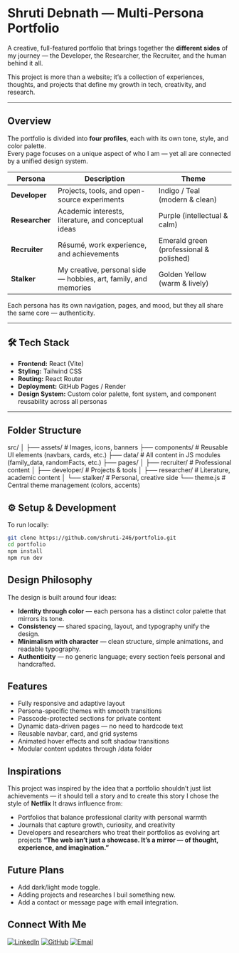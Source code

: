 # Shruti Debnath — Multi-Persona Portfolio

A creative, full-featured portfolio that brings together the **different sides** of my journey — the Developer, the Researcher, the Recruiter, and the human behind it all.  

This project is more than a website; it’s a collection of experiences, thoughts, and projects that define my growth in tech, creativity, and research.

---

## Overview

The portfolio is divided into **four profiles**, each with its own tone, style, and color palette.  
Every page focuses on a unique aspect of who I am — yet all are connected by a unified design system.

| Persona | Description | Theme |
|----------|--------------|-------|
|  **Developer** | Projects, tools, and open-source experiments | Indigo / Teal (modern & clean) |
|  **Researcher** | Academic interests, literature, and conceptual ideas | Purple (intellectual & calm) |
|  **Recruiter** | Résumé, work experience, and achievements | Emerald green (professional & polished) |
|  **Stalker** | My creative, personal side — hobbies, art, family, and memories | Golden Yellow (warm & lively) |

Each persona has its own navigation, pages, and mood, but they all share the same core — authenticity.

---

## 🛠️ Tech Stack

- **Frontend:** React (Vite)
- **Styling:** Tailwind CSS
- **Routing:** React Router
- **Deployment:** GitHub Pages / Render
- **Design System:** Custom color palette, font system, and component reusability across all personas

---

## Folder Structure
src/
│
├── assets/ # Images, icons, banners
├── components/ # Reusable UI elements (navbars, cards, etc.)
├── data/ # All content in JS modules (family_data, randomFacts, etc.)
├── pages/
│ ├── recruiter/ # Professional content
│ ├── developer/ # Projects & tools
│ ├── researcher/ # Literature, academic content
│ └── stalker/ # Personal, creative side
└── theme.js # Central theme management (colors, accents)

## ⚙️ Setup & Development

To run locally:

```bash
git clone https://github.com/shruti-246/portfolio.git
cd portfolio
npm install
npm run dev
```
## Design Philosophy 

The design is built around four ideas:
- **Identity through color** — each persona has a distinct color palette that mirrors its tone.
- **Consistency** — shared spacing, layout, and typography unify the design.
- **Minimalism with character** — clean structure, simple animations, and readable typography.
- **Authenticity** — no generic language; every section feels personal and handcrafted.

## Features

- Fully responsive and adaptive layout
- Persona-specific themes with smooth transitions
- Passcode-protected sections for private content
- Dynamic data-driven pages — no need to hardcode text
- Reusable navbar, card, and grid systems
- Animated hover effects and soft shadow transitions
- Modular content updates through /data folder

## Inspirations

This project was inspired by the idea that a portfolio shouldn’t just list achievements — it should tell a story and to create this story I chose the style of **Netflix**
It draws influence from:
- Portfolios that balance professional clarity with personal warmth
- Journals that capture growth, curiosity, and creativity
- Developers and researchers who treat their portfolios as evolving art projects
**“The web isn’t just a showcase. It’s a mirror — of thought, experience, and imagination.”**

## Future Plans

- Add dark/light mode toggle.
- Adding projects and researches I buil something new.
- Add a contact or message page with email integration.

## Connect With Me

[![LinkedIn](https://img.shields.io/badge/LinkedIn-0077B5?style=flat-square&logo=linkedin&logoColor=white)](https://www.linkedin.com/in/shruti-debnath)
[![GitHub](https://img.shields.io/badge/GitHub-181717?style=flat-square&logo=github&logoColor=white)](https://github.com/shruti-246)
[![Email](https://img.shields.io/badge/Email-D14836?style=flat-square&logo=gmail&logoColor=white)](mailto:debnathshruti477@gmail.com)


